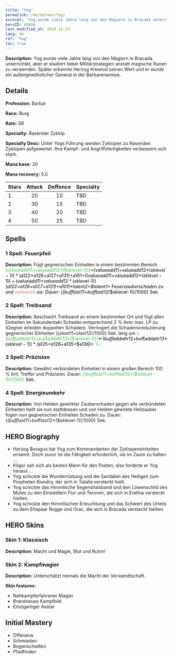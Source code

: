 ```yaml
---
title: "Yog"
permalink: /de/heroes/Yog/
excerpt: "Yog wurde viele Jahre lang von den Magiern in Bracada unterrichtet, aber er studiert lieber Militärstrategien anstatt magische Runen zu verwenden. Später erkannte Herzog Krewlod seinen Wert und er wurde ein außergewöhnlicher General in der Barbarenarmee."
heroID: 60604
last_modified_at: 2020-11-23
lang: de
ref: "Yog"
toc: true
---
```

 **Description:** Yog wurde viele Jahre lang von den Magiern in Bracada unterrichtet, aber er studiert lieber Militärstrategien anstatt magische Runen zu verwenden. Später erkannte Herzog Krewlod seinen Wert und er wurde ein außergewöhnlicher General in der Barbarenarmee.
## Details
 **Profession:** Barbar

 **Race:** Burg

 **Rate:** SR

 **Specialty:** Rasender Zyklop

 **Specialty Desc:** Unter Yogs Führung werden Zyklopen zu Rasenden Zyklopen aufgewertet. Ihre Kampf- und Angriffsfertigkeiten verbessern sich stark.

 **Mana base:** 20

 **Mana recovery:** 5.0


  | Stars   |     Attack     |    Deffence    |      Specialty     |
  |---------|:---------------:|:---------------:|--------------------|
  |    1    | 20 | 10 | TBD |
  |    2    | 30 | 15 | TBD |
  |    3    | 40 | 20 | TBD |
  |    4    | 50 | 25 | TBD |

## Spells
### 1 Spell: Feuerpfeil
 **Description:** Fügt gegnerischen Einheiten in einem bestimmten Bereich <span style="color: #48b946">{($valueadd11+$valueadd12*($sklevel-1))}<span style="color: black"><($valueadd11+$valueadd12*($sklevel-1))*($a122+$a126+$a127+$a131)+$a101+(($valueadd11+$valueadd12*($sklevel-1))+($valueadd11+$valueadd12*($sklevel-1))*($a122+$a126+$a127+$a131)+$a101)*$talent2+$talent1> Feuerzauberschaden zu und <span style="color: #e07c44">verbrennt<span style="color: black"> sie. Dauer: {($bufflast11+$bufflast12*($sklevel-1))/1000} Sek.

### 2 Spell: Treibsand
 **Description:** Beschwört Treibsand an einem bestimmten Ort und fügt allen Einheiten im Sekundentakt Schaden entsprechend 2 % ihrer max. LP zu (Gegner erleiden doppelten Schaden). Verringert die Schadensreduzierung gegnerischer Einheiten {($olast11+$olast12)/1000} Sek. lang um <span style="color: #48b946">{-($buffaddattr12+$buffaddattr13*($sklevel-1))}<span style="color: black"><-($buffaddattr12+$buffaddattr13*($sklevel-1))*($a125+$a126+$a135+$a136)><span style="color: #48b946"> %.<span style="color: black">

### 3 Spell: Präzision
 **Description:** Gewährt verbündeten Einheiten in einem großen Bereich 100 % krit. Treffer und Präzision. Dauer: <span style="color: #48b946">{($bufflast11+$bufflast12*($sklevel-1))/1000}<span style="color: black"> Sek.

### 4 Spell: Energieumkehr
 **Description:** Von Helden gewirkter Zauberschaden gegen alle verbündeten Einheiten heilt sie nun stattdessen und von Helden gewirkte Heilzauber fügen nun gegnerischen Einheiten Schaden zu. Dauer: {($bufflast11+$bufflast12*($sklevel-1))/1000} Sek.


## HERO Biography
   - Herzog Boragus hat Yog zum Kommandanten der Zyklopeneinheiten ernannt. Doch zuvor ist die Fähigkeit erforderlich, sie im Zaum zu halten ...
   - Kilgor sah sich als besten Mann für den Posten, also forderte er Yog heraus ...
   - Yog schickte die Wunderrüstung und die Sandalen des Heiligen zum Propheten Alundra, der sich in Tatalia versteckt hielt.
   - Yog schickte das Himmlische Segenshalsband und den Löwenschild des Mutes zu den Einsiedlern Fiur und Teroven, die sich in Erathia versteckt hielten.
   - Yog schickte den Himmlischen Erleuchtung und das Schwert des Urteils zu dem Ehepaar Rogge und Orac, die sich in Bracada versteckt hielten.

## HERO Skins
### Skin 1: **Klassisch**

 **Description:** Macht und Magie, Blut und Ruhm!


### Skin 2: **Kampfmagier**

 **Description:** Unterschätzt niemals die Macht der Verwandtschaft.

 **Skin features:** 

   - Nahkampferfahrener Magier
   - Brandneues Kampfbild
   - Einzigartiger Avatar


## Initial Mastery
   - Offensive
   - Schmieden
   - Bogenschießen
   - Pfadfinden
